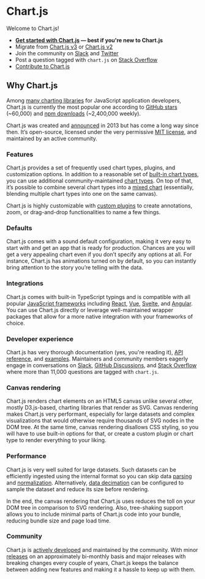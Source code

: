 # Chart.js

Welcome to Chart.js!

* **[Get started with Chart.js](./getting-started/) — best if you're new to Chart.js**
* Migrate from [Chart.js v3](./migration/v4-migration.html) or [Chart.js v2](./migration/v3-migration.html)
* Join the community on [Slack](https://chartjs-slack.herokuapp.com/) and [Twitter](https://twitter.com/chartjs)
* Post a question tagged with `chart.js` on [Stack Overflow](https://stackoverflow.com/questions/tagged/chart.js)
* [Contribute to Chart.js](./developers/contributing.html)

## Why Chart.js

Among [many charting libraries](https://awesome.cube.dev/?tools=charts&ref=eco-chartjs) for JavaScript application developers, Chart.js is currently the most popular one according to [GitHub stars](https://github.com/chartjs/Chart.js) (~60,000) and [npm downloads](https://www.npmjs.com/package/chart.js) (~2,400,000 weekly).

Chart.js was created and [announced](https://twitter.com/_nnnick/status/313599208387137536) in 2013 but has come a long way since then. It’s open-source, licensed under the very permissive [MIT license](https://github.com/chartjs/Chart.js/blob/master/LICENSE.md), and maintained by an active community.

### Features

Chart.js provides a set of frequently used chart types, plugins, and customization options. In addition to a reasonable set of [built-in chart types](./charts/area.html), you can use additional community-maintained [chart types](https://github.com/chartjs/awesome#charts). On top of that, it’s possible to combine several chart types into a [mixed chart](./charts/mixed.html) (essentially, blending multiple chart types into one on the same canvas).

Chart.js is highly customizable with [custom plugins](https://github.com/chartjs/awesome#plugins) to create annotations, zoom, or drag-and-drop functionalities to name a few things.

### Defaults

Chart.js comes with a sound default configuration, making it very easy to start with and get an app that is ready for production. Chances are you will get a very appealing chart even if you don’t specify any options at all. For instance, Chart.js has animations turned on by default, so you can instantly bring attention to the story you’re telling with the data.

### Integrations

Chart.js comes with built-in TypeScript typings and is compatible with all popular [JavaScript frameworks](https://github.com/chartjs/awesome#javascript) including [React](https://github.com/reactchartjs/react-chartjs-2), [Vue](https://github.com/apertureless/vue-chartjs/), [Svelte](https://github.com/SauravKanchan/svelte-chartjs), and [Angular](https://github.com/valor-software/ng2-charts). You can use Chart.js directly or leverage well-maintained wrapper packages that allow for a more native integration with your frameworks of choice.

### Developer experience

Chart.js has very thorough documentation (yes, you're reading it), [API reference](./api/), and [examples](./samples/information.html). Maintainers and community members eagerly engage in conversations on [Slack](https://chartjs-slack.herokuapp.com), [GitHub Discussions](https://github.com/chartjs/Chart.js/discussions), and [Stack Overflow](https://stackoverflow.com/questions/tagged/chart.js) where more than 11,000 questions are tagged with `chart.js`.

### Canvas rendering

Chart.js renders chart elements on an HTML5 canvas unlike several other, mostly D3.js-based, charting libraries that render as SVG. Canvas rendering makes Chart.js very performant, especially for large datasets and complex visualizations that would otherwise require thousands of SVG nodes in the DOM tree. At the same time, canvas rendering disallows CSS styling, so you will have to use built-in options for that, or create a custom plugin or chart type to render everything to your liking.

### Performance

Chart.js is very well suited for large datasets. Such datasets can be efficiently ingested using the internal format so you can skip data [parsing](./general/performance.html#parsing) and [normalization](./general/performance.html#data-normalization). Alternatively, [data decimation](./configuration/decimation.html) can be configured to sample the dataset and reduce its size before rendering.

In the end, the canvas rendering that Chart.js uses reduces the toll on your DOM tree in comparison to SVG rendering. Also, tree-shaking support allows you to include minimal parts of Chart.js code into your bundle, reducing bundle size and page load time.

### Community

Chart.js is [actively developed](https://github.com/chartjs/Chart.js/pulls?q=is%3Apr+is%3Aclosed) and maintained by the community. With minor [releases](https://github.com/chartjs/Chart.js/releases) on an approximately bi-monthly basis and major releases with breaking changes every couple of years, Chart.js keeps the balance between adding new features and making it a hassle to keep up with them. 
